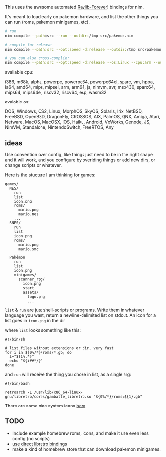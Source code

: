 This uses the awesome automated [Raylib-Forever](https://github.com/Guevara-chan/Raylib-Forever)! bindings for nim.

It's meant to load early on pakemon hardware, and list the other things you can run (roms, pakemon minigames, etc).


```sh
# run
nim compile --path=src --run --outdir:/tmp src/pakemon.nim

# compile for release
nim compile --path:src --opt:speed -d:release --outdir:/tmp src/pakemon.nim

# you can also cross-complie:
nim compile --path:src --opt:speed -d:release --os:Linux --cpu:arm --outdir:/tmp src/pakemon.nim
```

avaliable cpu:

i386, m68k, alpha, powerpc, powerpc64, powerpc64el, sparc, vm, hppa, ia64, amd64, mips, mipsel, arm, arm64, js, nimvm, avr, msp430, sparc64, mips64, mips64el, riscv32, riscv64, esp, wasm32

avalable os:

DOS, Windows, OS2, Linux, MorphOS, SkyOS, Solaris, Irix, NetBSD, FreeBSD, OpenBSD, DragonFly, CROSSOS, AIX, PalmOS, QNX, Amiga, Atari, Netware, MacOS, MacOSX, iOS, Haiku, Android, VxWorks, Genode, JS, NimVM, Standalone, NintendoSwitch, FreeRTOS, Any


## ideas

Use convention over config, like things just need to be in the right shape and it will work, and you configure by overiding things or add new dirs, or change scripts or whatever.

Here is the stucture I am thinking for games:

```
games/
  NES/
    run
    list
    icon.png
    roms/
      mario.png
      mario.nes
    ...
  SNES/
    run
    list
    icon.png
    roms/
      mario.png
      mario.smc
    ...
  Pakémon
    run
    list
    icon.png
    minigames/
      scanner_rpg/
        icon.png
        start
        assets/
          logo.png
          ...
````

`list` & `run` are just shell-scripts or programs. Write them in whatever language you want, return a newline-delimited list on stdout. An icon for a list goes in `icon.png` in the dir

where `list` looks something like this:

```
#!/bin/sh

# list files without extensions or dir, very fast
for i in ${0%/*}/roms/*.gb; do
  i="${i%.*}"
  echo "${i##*/}"
done

```

and `run` will receive the thing you chose in list, as a single arg:

```
#!/bin/bash

retroarch -L /usr/lib/x86_64-linux-gnu/libretro/cores/gambatte_libretro.so "${0%/*}/roms/${1}.gb"
```

There are some nice system icons [here](https://github.com/baxysquare/baxy-retroarch-themes/tree/master/bytheme/FlatUX/src/png/128)

## TODO

- Include example homebrew roms, icons, and make it use even less config (no scripts)
- [use direct libretro bindings](https://github.com/RobLoach/raylib-libretro/blob/master/example/raylib-libretro-basic.c)
- make a kind of homebrew store that can download pakemon minigames.

